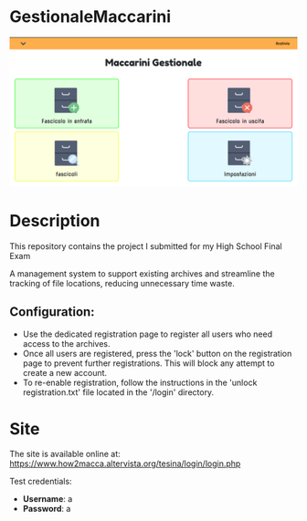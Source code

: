 # GestionaleMaccarini
<img src="./immagini/site.png" width="600">

# Description
This repository contains the project I submitted for my High School Final Exam

A management system to support existing archives and streamline the tracking of file locations, reducing unnecessary time waste.

## Configuration:

- Use the dedicated registration page to register all users who need access to the archives.
- Once all users are registered, press the 'lock' button on the registration page to prevent further registrations. This will block any attempt to create a new account.
- To re-enable registration, follow the instructions in the 'unlock registration.txt' file located in the '/login' directory.

# Site
The site is available online at: https://www.how2macca.altervista.org/tesina/login/login.php

Test credentials:

- **Username**: a  
- **Password**: a

